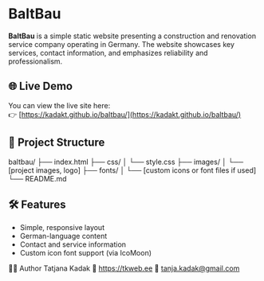 # BaltBau

**BaltBau** is a simple static website presenting a construction and renovation service company operating in Germany. The website showcases key services, contact information, and emphasizes reliability and professionalism.

## 🌐 Live Demo

You can view the live site here:  
👉 [https://kadakt.github.io/baltbau/](https://kadakt.github.io/baltbau/)

## 📁 Project Structure

baltbau/
├── index.html
├── css/
│ └── style.css
├── images/
│ └── [project images, logo]
├── fonts/
│ └── [custom icons or font files if used]
└── README.md

## 🛠️ Features

- Simple, responsive layout
- German-language content
- Contact and service information
- Custom icon font support (via IcoMoon)

👩‍💻 Author
Tatjana Kadak
🔗 https://tkweb.ee
📧 tanja.kadak@gmail.com